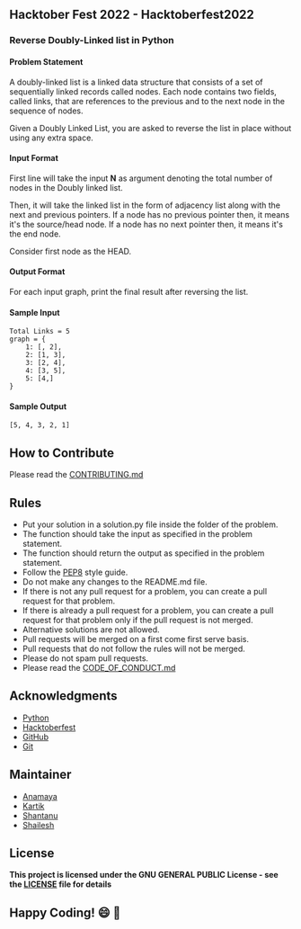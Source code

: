 ## Hacktober Fest 2022 - Hacktoberfest2022
### Reverse Doubly-Linked list in Python

#### Problem Statement
A doubly-linked list is a linked data structure that consists of a set of sequentially linked records called nodes. Each node contains two fields, called links, that are references to the previous and to the next node in the sequence of nodes.

Given a Doubly Linked List, you are asked to reverse the list in place without using any extra space.

#### Input Format
First line will take the input **N** as argument denoting the total number of nodes in the Doubly linked list.

Then, it will take the linked list in the form of adjacency list along with the next and previous pointers.
If a node has no previous pointer then, it means it's the source/head node.
If a node has no next pointer then, it means it's the end node.

Consider first node as the HEAD.

#### Output Format
For each input graph, print the final result after reversing the list.

#### Sample Input
```
Total Links = 5
graph = {
    1: [, 2],
    2: [1, 3],
    3: [2, 4],
    4: [3, 5],
    5: [4,]
}
```

#### Sample Output
```
[5, 4, 3, 2, 1]
```

## How to Contribute
Please read the [CONTRIBUTING.md](../../CONTRIBUTING.md)

## Rules
- Put your solution in a solution.py file inside the folder of the problem.
- The function should take the input as specified in the problem statement.
- The function should return the output as specified in the problem statement.
- Follow the [PEP8](https://www.python.org/dev/peps/pep-0008/) style guide.
- Do not make any changes to the README.md file.
- If there is not any pull request for a problem, you can create a pull request for that problem.
- If there is already a pull request for a problem, you can create a pull request for that problem only if the pull request is not merged.
- Alternative solutions are not allowed.
- Pull requests will be merged on a first come first serve basis.
- Pull requests that do not follow the rules will not be merged.
- Please do not spam pull requests.
- Please read the [CODE_OF_CONDUCT.md](../../CODE_OF_CONDUCT.md)

## Acknowledgments
- [Python](https://www.python.org/)
- [Hacktoberfest](https://hacktoberfest.digitalocean.com/)
- [GitHub](https://github.com)
- [Git](https://git-scm.com/)

## Maintainer
- [Anamaya](https://www.linkedin.com/in/anamaya1729/)
- [Kartik](https://github.com/kartik007007)
- [Shantanu](https://github.com/neutralWire)
- [Shailesh](https://github.com/ShaileshKumar007)

## License
**This project is licensed under the GNU GENERAL PUBLIC License - see the [LICENSE](../../LICENSE) file for details**

## Happy Coding! :smile: :tada:
